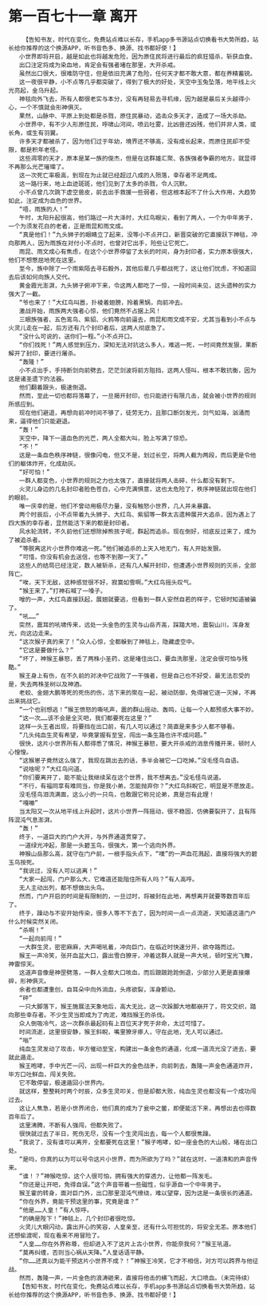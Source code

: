 # 第一百七十一章 离开
        【告知书友，时代在变化，免费站点难以长存，手机app多书源站点切换看书大势所趋，站长给你推荐的这个换源APP，听书音色多、换源、找书都好使！】
       小世界即将开启，越是如此也将越发危险，因为原住民将进行最后的疯狂猎杀，斩获血食。
       出口注定将成为染血地，肯定会有强者堵在那里，大开杀戒。
       虽然出口很大，很难防守住，但是依旧充满了危险，任何天才都不敢大意，都在养精蓄锐。
       这一夜很平静，小不点等几乎都突破了，得到了极大的好处，天空中玉兔坠落，地平线上火光亮起，金乌升起。
       神毯向外飞去，所有人都很老实与本分，没有再轻易去寻机缘，因为越是最后关头越得小心，一个不慎就会形神俱灭。
       果然，山脉中、平原上到处都是杀戮，原住民暴动，追击众多天才，造成了一场大杀劫。
       小世界中，有不少人形原住民，呼啸山河间，喷云吐雾，比凶兽还凶残，他们并非人类，或长角，或生有羽翼。
       许多天才都被杀了，因为他们过于年幼，境界还不够高，没有成长起来，而原住民却不受限，都是积年老怪。
       这些凋零的天才，原本是某一族的俊杰，但是在这群雄汇聚、各族强者争霸的地方，就显得不再那么光芒璀璨了。
       这一次死亡率极高，到现在为止就已经超过八成的人殒落，幸存者不足两成。
       这一路行来，地上血迹斑斑，他们见到了太多的杀戮，令人沉默。
       小不点曾几次跳下虚空兽皮，前去出手救援一些弱者，但这根本起不了什么大作用，大趋势如此，注定成为血色的世界。
       “唔，雨族的人！”
       午时，太阳升起很高，他们路过一片大泽时，大红鸟眼尖，看到了两人，一个为中年男子，一个为须发花白的老者，正是雨昆和雨文成。
       “真是他们！”九头狮子的眼睛立了起来，没等小不点开口，新晋突破的它直接跃下神毯，冲向那两人，因为雨族在对付小不点时，也曾对它出手，险些让它死亡。
       雨昆、雨文成心有焦虑，在这个小世界停留了太长的时间，身为封印者，实力原本很强大，他们不想憋屈地死在这里。
       至今，族中除了一个雨紫陌去寻石毅外，其他后辈几乎都战死了，这让他们忧虑，不知道回去后该如何向族人交代。
       黄金霞光澎湃，九头狮子俯冲下来，令这两人都吃了一惊，一段时间未见，这头遗种的实力强大了一截。
       “爷也来了！”大红鸟叫嚣，扑棱着翅膀，拎着黑锅，向前冲去。
       激战开始，雨族两大强者心惊，他们竟然不占据上风！
       三眼族强者、五色鸾鸟、紫貂、火鸦等向前逼去，雨昆和雨文成不安，尤其当看到小不点与火灵儿走在一起，后方还有几个封印者后，这两人彻底急了。
       “没什么可说的，送你们一程。”小不点开口。
       “你们找死！”两人感觉到压力，深知无法对抗这么多人，难逃一死，一时间竟然发狠，果断解开了封印，要进行屠杀。
       “轰隆！”
       小不点出手，手持断剑向前劈去，茫茫剑波将前方阻挡，这两人怪叫，根本不敢抗衡，因为这是诸圣遗下的法器。
       他们翻着跟头，极速倒退。
       然而，至此一切也都将落幕了，一旦揭开封印，也只能进行有限几击，就会被小世界的规则所感应到。
       现在他们避退，再想向前冲时间不够了，徒劳无力，且那口断剑发光，剑气如海，汹涌而来，逼得他们只能避退。
       “轰！”
       天空中，降下一道血色的光芒，两人全都大叫，脸上写满了惊恐。
       “不！”
       这是一条血色秩序神链，很像闪电，但又不是，划过长空，将两人截为两段，而后更是令他们的躯体炸开，化成劫灰。
       “好可怕！”
       一群人都变色，小世界的规则之力也太强了，直接就将两人击碎，什么都没有剩下。
       火灵儿身边的几名封印者脸色苍白，心中充满惧意，这也太危险了，秩序神链就出现在他们的眼前。
       唯一庆幸的是，他们不曾动用极尽力量，没有触怒小世界，几人并未暴露。
       两个时辰后，小不点带着九头狮子、大红鸟、紫貂等一群太古遗种展开大追杀，因为遇上了四大族的幸存者，显然能活下来的都是封印者。
       风水轮流转，不久前他们还想除掉熊孩子呢，群起而追杀。现在倒好，彻底反过来了，成为了被追杀者。
       “等脱离这片小世界你难逃一死。”他们被追杀的上天入地无门，有人开始发狠。
       “可惜，你没有机会去送信，也等不到那一天了。”
       这些人的结局已经注定，数人被斩杀，还有几人解开封印，但遭遇小世界规则的灭杀，全部阵亡。
       “唉，天下无敌，这种感觉很不好，寂寞如雪啊。”大红鸟摇头叹气。
       “猴王来了。”打神石喊了一嗓子。
       噌的一声，大红鸟直接跃起，展翅就要逃，但看到一群人安然自若的样子，它顿时知道被骗了。
       “吼……”
       突然，震耳的吼啸传来，远处一头金色的生灵与山岳齐高，踩踏大地，震裂山川，浑身发光，向这边走来。
       “这次猴子真的来了！”众人心惊，全都躲到了神毯上，隐藏虚空中。
       “它这是要做什么？”
       “坏了，神猴王暴怒，丢了两株小圣药，这是堵住出口，要血洗那里，注定会很可怕与残酷。”
       猴王身上有伤，在不久前的对决中它战败了一干强者，但是自己也不好受，最无法忍受的是，失去两株圣树以及神酒。
       老蛟、金翅大鹏等死的死伤的伤，活下来的聚在一起，被动防御，免得被它逐一灭掉，不再出来挑战它。
       “一个也别想逃！”猴王愤怒的嘶吼声，震的群山摇动、轰鸣，让每一个人都预感大事不妙。
       “这一次……该不会是全灭吧，我们都要死在这里？”
       这样一头王者出现，将要挡在出口前，有几人可以通过？简直是来多少人都不够看。
       “几头纯血生灵有希望，毕竟掌握有至宝，闯出一条生路也许不成问题。”
       很快，这片小世界所有人都得悉了情况，神猴王暴怒，要大开杀戒的消息传播开来，顿时人心惶惶。
       “这猴崽子竟然这么强了，我现在跳出去的话，多半会被它一口吃掉。”没毛怪鸟自语。
       “说啥呢？”大红鸟问道。
       “你们要离开了，能不能让我继续呆在这个世界，我不想离去。”没毛怪鸟说道。
       “不行，有福同享有难同当，你是我小弟，怎能抛弃你？”大红鸟斜睨它，明显是不愿放走。
       没毛怪鸟泪流满面，这么小的一只鸟，也敢跟它称兄论弟，真是岂有此理！
       “嘎嘣”
       当太阳又一次从地平线上升起时，这片小世界一阵摇动，很不稳固，仿佛要裂开了，且有阵阵混沌气息澎湃。
       “轰！”
       终于，一道巨大的门户大开，与外界通道贯穿了。
       一道绿光冲起，那是一头碧玉鸟，很强大，第一个逃向外界。
       神猴山岳那么高，就守在门户前，一根手指头点下，“噗”的一声血花溅起，直接将强大的碧玉鸟按死。
       “我说过，没有人可以逃离！”
       “大家一起闯，门户那么大，它难道还能阻住所有人吗？”有人高呼。
       无人主动出列，都不想做出头鸟。
       然而，门户开启的时间是有限制的，一旦过时，将被封在此地，再想离开就要等数百年后了。
       终于，躁动与不安开始传染，很多人等不下去了，因为时间一点一点流逝，天知道这道门户什么时候突然关闭。
       “杀啊！”
       “一起向前闯！”
       一大群生灵，密密麻麻，大声喝吼着，冲向巨门，在临近时快速分开，欲夺路而过。
       猴王一声冷笑，张开血盆大口，露出雪白獠牙，冲着这群人就是一声大吼，顿时宝光飞舞，神雷惊天。
       这道声音像是神罡劈落，一群人全都大口咳血，而后踉踉跄跄倒退，少部分人更是直接爆碎，形神俱灭。
       余者也都遭重创，自耳朵中向外淌血，头疼欲裂，浑身颤动。
       “砰”
       一只大脚落下，猴王施展法天象地后，高大无比，这一次跺脚大地都崩开了，符文交织，踏向那些幸存者。不少生灵当即成为了肉泥，难挡猴王的杀伐。
       众人倒吸冷气，这一次群杀最起码有上百位天才死于非命，太过可惜了。
       时间流逝，这里很安静，猴王斜睨，嘴里獠牙瘆人，守在此地，无人可以通过。
       “嗡”
       纯血生灵发动了攻击，毕方催动至宝，构建出一条金色的通道，化成一道流光没了进去，要就此遁走。
       猴王咆哮，手中光芒一闪，出现一杆巨大的金色战矛，向前刺去，轰隆一声金色通道炸开，毕方口吐鲜血，闯关失败。
       它不敢停留，极速遁回小世界内。
       就这样，整整耗时两个时辰，众多生灵叩关，但是却都大败，纯血生灵也都没有一个成功闯过去。
       这让人焦急，若是小世界闭合，他们真的成为了瓮中之鳖，即便能活下来，再想出去也得数百年后了。
       这里沸腾，不断有人强闯，但都失败了。
       很快就过去了半日，死伤无尽，没有一个生灵闯出去，每一个人都很焦躁。
       “我说了，没有谁可以离开，全都要死在这里！”猴子咆哮，如一座金色的大山般，堵在出口处。
       “是吗，你真的以为可以号令这片小世界，而为所欲为了吗？”就在这时，一道清和的声音传来。
       “谁！？”神猴吃惊，这个人很可怕，拥有强大的穿透力，让他都一阵发毛。
       “你还是让开吧，免得自误。”这个声音带着一些磁性，似乎源自一个中年男子。
       猴王霍的转身，面对巨门外，出口那里混沌气缭绕，难以望穿，因为这是一条很长的通道。
       “你在外界，竟能干预这里的事，究竟是谁？”
       “他是……人皇！”有人惊呼。
       “的确是陛下！”神毯上，几个封印者很吃惊。
       火灵儿大眼闪动，露出开心的笑容，人皇亲至，还有什么可担忧的，将安全无恙。原本他们还想偷渡呢，现在看来不用冒险了。
       “人皇……你在外界称尊，但却进入不了这片上古小世界，你能奈我何？”猴王吼道。
       “莫再纠缠，否则当心祸从天降。”人皇话语平静。
       “你……还真以为能干预这片小世界不成？！”神猴王冷笑，它才不相信，对方可以跨界与他征战。
       然而，轰隆一声，一片金色的浪涛砸来，直接将他击的横飞而起，大口喷血。（未完待续）
       【告知书友，时代在变化，免费站点难以长存，手机app多书源站点切换看书大势所趋，站长给你推荐的这个换源APP，听书音色多、换源、找书都好使！】
